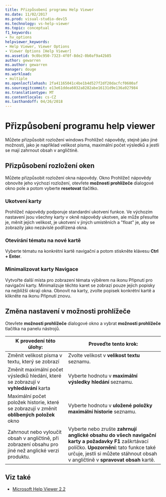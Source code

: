 ```yaml
---
title: Přizpůsobení programu Help Viewer
ms.date: 11/02/2017
ms.prod: visual-studio-dev15
ms.technology: vs-help-viewer
ms.topic: conceptual
f1_keywords:
- hv_options
helpviewer_keywords:
- Help Viewer, Viewer Options
- Viewer Options [Help Viewer]
ms.assetid: 9c0bc950-7323-4f0f-8de2-0b0af9a42b85
author: gewarren
ms.author: gewarren
manager: douge
ms.workload:
- multiple
ms.openlocfilehash: 2fa41165041c4be1b4d527f2df20dacfcf0600af
ms.sourcegitcommit: e13e61ddea6032a8282abe16131d9e136a927984
ms.translationtype: MT
ms.contentlocale: cs-CZ
ms.lasthandoff: 04/26/2018
---
```

# <a name="customize-the-help-viewer"></a>Přizpůsobení programu help viewer
Můžete přizpůsobit rozložení windows Prohlížeč nápovědy, stejně jako jiné možnosti, jako je například velikost písma, maximální počet výsledků a jestli se mají zahrnout obsah v angličtině.

## <a name="customizing-window-layout"></a>Přizpůsobení rozložení oken
Můžete přizpůsobit rozložení okna nápovědy. Okno Prohlížeč nápovědy obnovíte jeho výchozí rozložení, otevřete **možnosti prohlížeče** dialogové okno pole a potom vyberte **resetovat** tlačítko.

### <a name="docking-tabs"></a>Ukotvení karty
Prohlížeč nápovědy podporuje standardní ukotvení funkce. Ve výchozím nastavení jsou všechny karty v okně nápovědy ukotven, ale může přesuňte je, měnit jejich velikost, je ukotvení v jiných umístěních a "float" je, aby se zobrazily jako nezávislé podřízená okna.

### <a name="opening-a-topic-in-a-new-tab"></a>Otevírání tématu na nové kartě
Vyberte tématu na konkrétní kartě navigační a potom stiskněte klávesu **Ctrl + Enter**.

### <a name="minimize-a-navigation-tab"></a>Minimalizovat karty Navigace
Vytvořte další místa pro zobrazení témata výběrem na ikonu Připnutí pro navigační karty. Minimalizuje těchto karet se zobrazí pouze jejich popisky na nejbližší okraji okna. Obnovit na karty, zvolte popisek konkrétní kartě a klikněte na ikonu Připnutí znovu.

## <a name="changing-settings-in-viewer-options"></a>Změna nastavení v možnosti prohlížeče
Otevřete **možnosti prohlížeče** dialogové okno a vybrat **možnosti prohlížeče** tlačítka na panelu nástrojů.

|K provedení této úlohy:|Proveďte tento krok:|
|---------------------------|---------------------|
|Změnit velikost písma v textu, který se zobrazí|Zvolte velikost v **velikost textu** seznamu.|
|Změnit maximální počet výsledků hledání, které se zobrazují v **vyhledávání** karta|Vyberte hodnotu v **maximální výsledky hledání** seznamu.|
|Maximální počet položek historie, které se zobrazují v změnit **oblíbených položek** okno|Vyberte hodnotu v **uložené položky maximální historie** seznamu.|
|Zahrnout nebo vyloučit obsah v angličtině, při zobrazení obsahu pro jiné než anglické verzi produktu.|Vyberte nebo zrušte **zahrnují anglické obsahu do všech navigační karty a požadavky F1** zaškrtávací políčko. **Upozornění:** tato funkce také určuje, jestli si můžete stáhnout obsah v angličtině v **spravovat obsah** kartě.|

## <a name="see-also"></a>Viz také

- [Microsoft Help Viewer 2.2](../ide/microsoft-help-viewer.md)